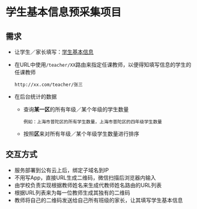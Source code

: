 # 学生基本信息预采集项目
  
## 需求
* 让学生／家长填写：[学生基本信息](../student/basic-info.md)
* 在URL中使用`/teacher/XX`路由来指定任课教师，以便得知填写信息的学生的任课教师

      http://xx.com/teacher/张三
* 在后台统计的数据
   * 查询**某一区**的所有年级／某个年级的学生数量
      
         例如：上海市普陀区的所有学生数量，上海市普陀区的四年级学生数量
   * 按照**区**来对所有年级／某个年级学生数量进行排序

## 交互方式
* 服务部署到公有云上后，绑定子域名到IP
* 不用写App，直接URL生成二维码，微信扫描后浏览器内输入
* 由学校负责实现根据教师姓名来生成代教师姓名路由的URL列表
* 根据URL列表来为每一位教师生成其独有的二维码
* 教师将自己的二维码发送给自己所有班级的家长，让其填写学生基本信息
